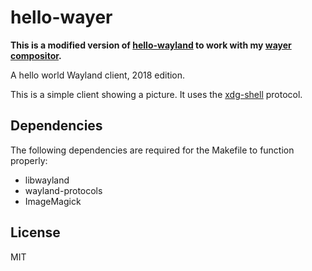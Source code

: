 # hello-wayer

**This is a modified version of [hello-wayland](https://github.com/emersion/hello-wayland) to work with my [wayer compositor](https://github.com/lilyyllyyllyly/wayer).**

A hello world Wayland client, 2018 edition.

This is a simple client showing a picture. It uses the [xdg-shell] protocol.

## Dependencies

The following dependencies are required for the Makefile to function properly:

- libwayland
- wayland-protocols
- ImageMagick

## License

MIT

[xdg-shell]: https://gitlab.freedesktop.org/wayland/wayland-protocols/-/tree/master/stable/xdg-shell
